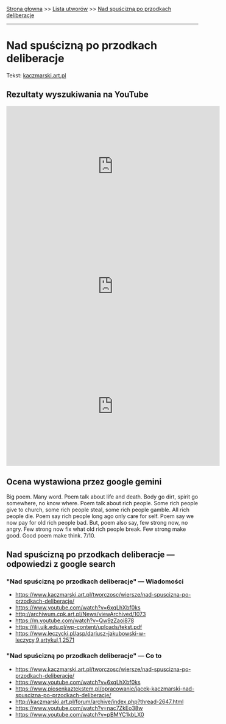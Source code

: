 [Strona głowna](../index.md) >> [Lista utworów](../list.md) >> [Nad spuścizną po przodkach deliberacje](338.md)

---

# Nad spuścizną po przodkach deliberacje

Tekst: [kaczmarski.art.pl](https://www.kaczmarski.art.pl/tworczosc/wiersze/nad-spuscizna-po-przodkach-deliberacje/)

## Rezultaty wyszukiwania na YouTube

<iframe width="560" height="315" src="https://www.youtube.com/embed/09jyznodjcU?si=IdontcarewhotheIRSsendsImnotpayingtaxes" title="YouTube video player" frameborder="0" allow="accelerometer; autoplay; clipboard-write; encrypted-media; gyroscope; picture-in-picture; web-share" referrerpolicy="strict-origin-when-cross-origin" allowfullscreen></iframe>

<iframe width="560" height="315" src="https://www.youtube.com/embed/u8Yy2lI_cjA?si=IdontcarewhotheIRSsendsImnotpayingtaxes" title="YouTube video player" frameborder="0" allow="accelerometer; autoplay; clipboard-write; encrypted-media; gyroscope; picture-in-picture; web-share" referrerpolicy="strict-origin-when-cross-origin" allowfullscreen></iframe>

<iframe width="560" height="315" src="https://www.youtube.com/embed/5j5tHPl65fg?si=IdontcarewhotheIRSsendsImnotpayingtaxes" title="YouTube video player" frameborder="0" allow="accelerometer; autoplay; clipboard-write; encrypted-media; gyroscope; picture-in-picture; web-share" referrerpolicy="strict-origin-when-cross-origin" allowfullscreen></iframe>

## Ocena wystawiona przez google gemini

Big poem. Many word. Poem talk about life and death. Body go dirt, spirit go somewhere, no know where. Poem talk about rich people. Some rich people give to church, some rich people steal, some rich people gamble. All rich people die. Poem say rich people long ago only care for self. Poem say we now pay for old rich people bad. But, poem also say, few strong now, no angry. Few strong now fix what old rich people break. Few strong make good. Good poem make think. 7/10.


## Nad spuścizną po przodkach deliberacje — odpowiedzi z google search

### "Nad spuścizną po przodkach deliberacje" — Wiadomości

 - <https://www.kaczmarski.art.pl/tworczosc/wiersze/nad-spuscizna-po-przodkach-deliberacje/>
 - <https://www.youtube.com/watch?v=6xqLhXbf0ks>
 - <http://archiwum.cpk.art.pl/News/viewArchived/1073>
 - <https://m.youtube.com/watch?v=Qw9zZaoi878>
 - <https://ilij.ujk.edu.pl/wp-content/uploads/tekst.pdf>
 - <https://www.leczycki.pl/asp/dariusz-jakubowski-w-leczycy,9,artykul,1,2571>

### "Nad spuścizną po przodkach deliberacje" — Co to

 - <https://www.kaczmarski.art.pl/tworczosc/wiersze/nad-spuscizna-po-przodkach-deliberacje/>
 - <https://www.youtube.com/watch?v=6xqLhXbf0ks>
 - <https://www.piosenkaztekstem.pl/opracowanie/jacek-kaczmarski-nad-spuscizna-po-przodkach-deliberacje/>
 - <http://kaczmarski.art.pl/forum/archive/index.php?thread-2647.html>
 - <https://www.youtube.com/watch?v=nac7ZkEo38w>
 - <https://www.youtube.com/watch?v=pBMYC1kbLX0>

